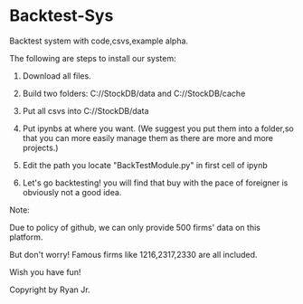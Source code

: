 # Backtest-Sys
Backtest system with code,csvs,example alpha.

The following are steps to install our system:

1. Download all files.

2. Build two folders: C://StockDB/data and C://StockDB/cache

3. Put all csvs into C://StockDB/data

4. Put ipynbs at where you want. (We suggest you put them into a folder,so that you can more easily manage them as there are more and more projects.)

5. Edit the path you locate "BackTestModule.py" in first cell of ipynb

6. Let's go backtesting! you will find that buy with the pace of foreigner is obviously not a good idea.


Note: 

Due to policy of github, we can only provide 500 firms' data on this platform. 

But don't worry! Famous firms like 1216,2317,2330 are all included. 

Wish you have fun!


Copyright by Ryan Jr.

